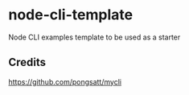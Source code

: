 # node-cli-template
Node CLI examples template to be used as a starter

## Credits
https://github.com/pongsatt/mycli
